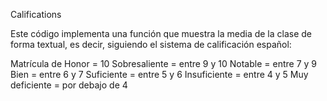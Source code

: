 Califications

Este código implementa una función que muestra la media de la clase de forma textual, es decir, siguiendo el sistema de calificación español:

Matrícula de Honor = 10
Sobresaliente = entre 9 y 10
Notable = entre 7 y 9
Bien = entre 6 y 7
Suficiente = entre 5 y 6
Insuficiente = entre 4 y 5
Muy deficiente = por debajo de 4
